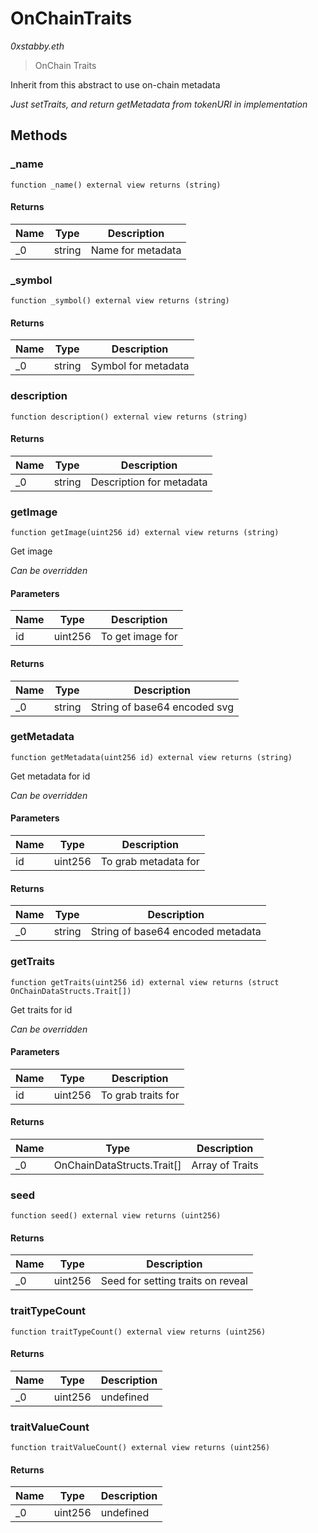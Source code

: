 # OnChainTraits

*0xstabby.eth*

> OnChain Traits

Inherit from this abstract to use on-chain metadata

*Just setTraits, and return getMetadata from tokenURI in implementation*

## Methods

### _name

```solidity
function _name() external view returns (string)
```






#### Returns

| Name | Type | Description |
|---|---|---|
| _0 | string | Name for metadata |

### _symbol

```solidity
function _symbol() external view returns (string)
```






#### Returns

| Name | Type | Description |
|---|---|---|
| _0 | string | Symbol for metadata |

### description

```solidity
function description() external view returns (string)
```






#### Returns

| Name | Type | Description |
|---|---|---|
| _0 | string | Description for metadata |

### getImage

```solidity
function getImage(uint256 id) external view returns (string)
```

Get image

*Can be overridden*

#### Parameters

| Name | Type | Description |
|---|---|---|
| id | uint256 | To get image for |

#### Returns

| Name | Type | Description |
|---|---|---|
| _0 | string | String of base64 encoded svg |

### getMetadata

```solidity
function getMetadata(uint256 id) external view returns (string)
```

Get metadata for id

*Can be overridden*

#### Parameters

| Name | Type | Description |
|---|---|---|
| id | uint256 | To grab metadata for |

#### Returns

| Name | Type | Description |
|---|---|---|
| _0 | string | String of base64 encoded metadata |

### getTraits

```solidity
function getTraits(uint256 id) external view returns (struct OnChainDataStructs.Trait[])
```

Get traits for id

*Can be overridden*

#### Parameters

| Name | Type | Description |
|---|---|---|
| id | uint256 | To grab traits for |

#### Returns

| Name | Type | Description |
|---|---|---|
| _0 | OnChainDataStructs.Trait[] | Array of Traits |

### seed

```solidity
function seed() external view returns (uint256)
```






#### Returns

| Name | Type | Description |
|---|---|---|
| _0 | uint256 | Seed for setting traits on reveal |

### traitTypeCount

```solidity
function traitTypeCount() external view returns (uint256)
```






#### Returns

| Name | Type | Description |
|---|---|---|
| _0 | uint256 | undefined |

### traitValueCount

```solidity
function traitValueCount() external view returns (uint256)
```






#### Returns

| Name | Type | Description |
|---|---|---|
| _0 | uint256 | undefined |




